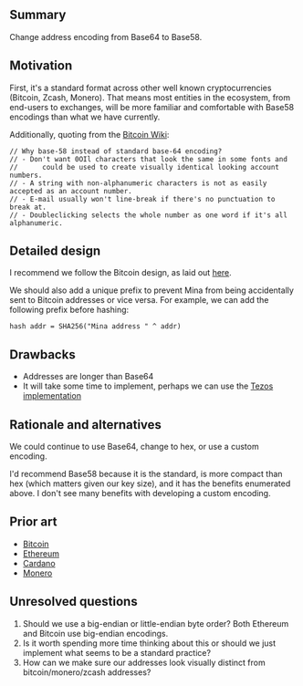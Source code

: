## Summary
[summary]: #summary

Change address encoding from Base64 to Base58.

## Motivation

[motivation]: #motivation

First, it's a standard format across other well known cryptocurrencies (Bitcoin, Zcash, Monero). That means most entities in the ecosystem, from end-users to exchanges, will be more familiar and comfortable with Base58 encodings than what we have currently.

Additionally, quoting from the [Bitcoin Wiki](https://en.bitcoin.it/wiki/Base58Check_encoding#Background):

```
// Why base-58 instead of standard base-64 encoding?
// - Don't want 0OIl characters that look the same in some fonts and
//      could be used to create visually identical looking account numbers.
// - A string with non-alphanumeric characters is not as easily accepted as an account number.
// - E-mail usually won't line-break if there's no punctuation to break at.
// - Doubleclicking selects the whole number as one word if it's all alphanumeric.

```

## Detailed design

[detailed-design]: #detailed-design

I recommend we follow the Bitcoin design, as laid out [here](https://en.bitcoin.it/wiki/Base58Check_encoding#Base58_symbol_chart).

We should also add a unique prefix to prevent Mina from being accidentally sent to Bitcoin addresses or vice versa. For example, we can add the following prefix before hashing:

```hash addr = SHA256("Mina address " ^ addr)```

## Drawbacks
[drawbacks]: #drawbacks

- Addresses are longer than Base64
- It will take some time to implement, perhaps we can use the [Tezos implementation](https://github.com/vbmithr/ocaml-base58)

## Rationale and alternatives
[rationale-and-alternatives]: #rationale-and-alternatives

We could continue to use Base64, change to hex, or use a custom encoding.

I'd recommend Base58 because it is the standard, is more compact than hex (which matters given our key size), and it has the benefits enumerated above. I don't see many benefits with developing a custom encoding.

## Prior art
[prior-art]: #prior-art

- [Bitcoin](https://en.bitcoin.it/wiki/Base58Check_encoding#Base58_symbol_chart)
- [Ethereum](https://github.com/ethereum/EIPs/blob/master/EIPS/eip-55.md)
- [Cardano](https://cardanodocs.com/cardano/addresses/)
- [Monero](https://monero.stackexchange.com/questions/1502/what-do-monero-addresses-have-in-common)

## Unresolved questions
[unresolved-questions]: #unresolved-questions

1. Should we use a big-endian or little-endian byte order? Both Ethereum and Bitcoin use big-endian encodings.
2. Is it worth spending more time thinking about this or should we just implement what seems to be a standard practice?
3. How can we make sure our addresses look visually distinct from bitcoin/monero/zcash addresses?

